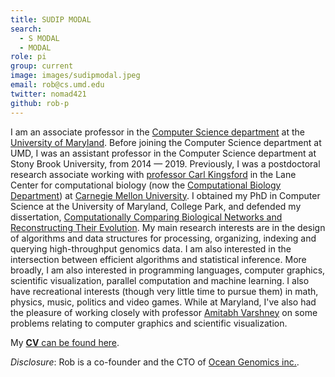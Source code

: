 ```yaml
---
title: SUDIP MODAL
search:
  - S MODAL
  - MODAL
role: pi
group: current
image: images/sudipmodal.jpeg
email: rob@cs.umd.edu
twitter: nomad421
github: rob-p
---
```


I am an associate professor in the [Computer Science department](http://www.cs.umd.edu) at the [University of Maryland](http://www.umd.edu). Before joining the Computer Science department at UMD, I was an assistant professor in the Computer Science department at Stony Brook University, from 2014 — 2019. Previously, I was a postdoctoral research associate working with [professor Carl Kingsford](http://kingsfordlab.cbd.cmu.edu/) in the Lane Center for computational biology (now the [Computational Biology Department](http://www.cbd.cmu.edu/)) at [Carnegie Mellon University](www.cmu.edu). I obtained my PhD in Computer Science at the University of Maryland, College Park, and defended my dissertation, [Computationally Comparing Biological Networks and Reconstructing Their Evolution](http://www.robpatro.com/newsite/documents/dissertation.pdf). My main research interests are in the design of algorithms and data structures for processing, organizing, indexing and querying high-throughput genomics data. I am also interested in the intersection between efficient algorithms and statistical inference. More broadly, I am also interested in programming languages, computer graphics, scientific visualization, parallel computation and machine learning. I also have recreational interests (though very little time to pursue them) in math, physics, music, politics and video games. While at Maryland, I've also had the pleasure of working closely with professor [Amitabh Varshney](https://www.cs.umd.edu/~varshney/) on some problems relating to computer graphics and scientific visualization.

My [**CV** can be found here](http://www.robpatro.com/newsite/documents/CV.pdf).

_Disclosure_: Rob is a co-founder and the CTO of [Ocean Genomics inc.](https://oceangenomics.com/).
